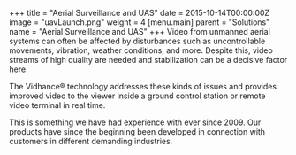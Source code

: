 +++
title = "Aerial Surveillance and UAS"
date = 2015-10-14T00:00:00Z
image = "uavLaunch.png"
weight = 4
[menu.main]
parent = "Solutions"
name = "Aerial Surveillance and UAS"
+++
Video from unmanned aerial systems can often be affected by disturbances such as uncontrollable movements, vibration, weather conditions, and more. Despite this, video streams of high quality are needed and stabilization can be a decisive factor here.

The Vidhance® technology addresses these kinds of issues and provides improved video to the viewer inside a ground control station or remote video terminal in real time.
<!--more-->
This is something we have had experience with ever since 2009. Our products have since the beginning been developed in connection with customers in different demanding industries.
